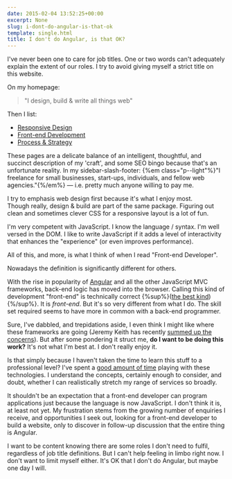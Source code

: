 ```yaml
---
date: 2015-02-04 13:52:25+00:00
excerpt: None
slug: i-dont-do-angular-is-that-ok
template: single.html
title: I don't do Angular, is that OK?
---
```


I've never been one to care for job titles. One or two words can't adequately explain the extent of our roles. I try to avoid giving myself a strict title on this website.

On my homepage:


<blockquote><p>"I design, build & write all things web"</p></blockquote>


Then I list:



* [Responsive Design](/responsive-design/)
* [Front-end Development](/front-end-development/)
* [Process & Strategy](/process-and-strategy/)


These pages are a delicate balance of an intelligent, thoughtful, and succinct description of my 'craft', and some SEO bingo because that's an unfortunate reality. In my sidebar-slash-footer:
{%em class="p--light"%}"I freelance for small businesses, start-ups, individuals, and fellow web agencies."{%/em%}
 — i.e. pretty much anyone willing to pay me.

I try to emphasis web design first because it's what I enjoy most. Though really, design & build are part of the same package. Figuring out clean and sometimes clever CSS for a responsive layout is a lot of fun.

I'm very competent with JavaScript. I know the language / syntax. I'm well versed in the DOM. I like to write JavaScript if it adds a level of interactivity that enhances the "experience" (or even improves performance).

All of this, and more, is what I think of when I read "Front-end Developer".

Nowadays the definition is significantly different for others.

With the rise in popularity of [Angular](https://angularjs.org/) and all the other JavaScript MVC frameworks, back-end logic has moved into the browser. Calling this kind of development "front-end" is technically correct {%sup%}([the best kind](https://www.youtube.com/watch?v=hou0lU8WMgo)){%/sup%}. It is _front-end_. But it's so very different from what I do. The skill set required seems to have more in common with a back-end programmer.

Sure, I've dabbled, and trepidations aside, I even think I might like where these frameworks are going (Jeremy Keith has recently [summed up the concerns](https://adactio.com/journal/8245)). But after some pondering it struct me, **do I want to be doing this work?** It's not what I'm best at. I don't really enjoy it.

Is that simply because I haven't taken the time to learn this stuff to a professional level? I've spent a [good amount of time](http://dbushell.com/2013/04/25/ember-data-and-mongodb/) playing with these technologies. I understand the concepts, certainly enough to consider, and doubt, whether I can realistically stretch my range of services so broadly.

It shouldn't be an expectation that a front-end developer can program applications just because the language is now JavaScript. I don't think it is, at least not yet. My frustration stems from the growing number of enquiries I receive, and opportunities I seek out, looking for a front-end developer to build a website, only to discover in follow-up discussion that the entire thing is Angular.

I want to be content knowing there are some roles I don't need to fulfil, regardless of job title definitions. But I can't help feeling in limbo right now. I don't want to limit myself either. It's OK that I don't do Angular, but maybe one day I will.
